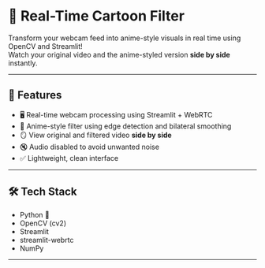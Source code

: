# 🎥 Real-Time Cartoon Filter
 
Transform your webcam feed into anime-style visuals in real time using OpenCV and Streamlit!    
Watch your original video and the anime-styled version **side by side** instantly.

---

## 🚀 Features

- 🖥️ Real-time webcam processing using Streamlit + WebRTC
- 🎨 Anime-style filter using edge detection and bilateral smoothing
- 🪞 View original and filtered video **side by side**
- 🔇 Audio disabled to avoid unwanted noise
- ✅ Lightweight, clean interface

---

## 🛠️ Tech Stack

- Python 🐍
- OpenCV (cv2)
- Streamlit
- streamlit-webrtc
- NumPy

---


